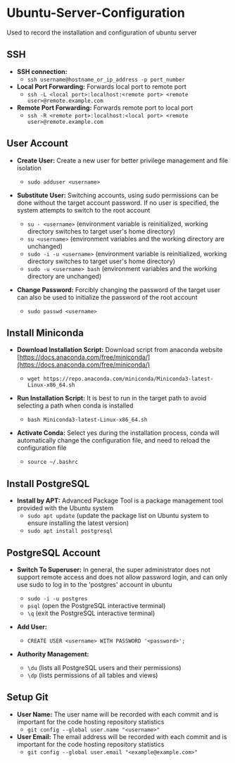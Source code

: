 # Ubuntu-Server-Configuration
Used to record the installation and configuration of ubuntu server

## SSH
* **SSH connection:**
   * `ssh username@hostname_or_ip_address -p port_number`
* **Local Port Forwarding:** Forwards local port to remote port
   * `ssh -L <local port>:localhost:<remote port> <remote user>@remote.example.com`
* **Remote Port Forwarding:** Forwards remote port to local port
   * `ssh -R <remote port>:localhost:<local port> <remote user>@remote.example.com`

## User Account
* **Create User:** Create a new user for better privilege management and file isolation
    * `sudo adduser <username>`

* **Substitute User:** Switching accounts, using sudo permissions can be done without the target account password. If no user is specified, the system attempts to switch to the root account
   * `su - <username>` (environment variable is reinitialized, working directory switches to target user's home directory)
   * `su <username>` (environment variables and the working directory are unchanged)
   * `sudo -i -u <username>` (environment variable is reinitialized, working directory switches to target user's home directory)
   * `sudo -u <username> bash` (environment variables and the working directory are unchanged)

* **Change Password:** Forcibly changing the password of the target user can also be used to initialize the password of the root account
   * `sudo passwd <username>` 

## Install Miniconda
* **Download Installation Script:** Download script from anaconda website [https://docs.anaconda.com/free/miniconda/](https://docs.anaconda.com/free/miniconda/)
    * `wget https://repo.anaconda.com/miniconda/Miniconda3-latest-Linux-x86_64.sh`

* **Run Installation Script:** It is best to run in the target path to avoid selecting a path when conda is installed
    * `bash Miniconda3-latest-Linux-x86_64.sh`

* **Activate Conda:** Select yes during the installation process, conda will automatically change the configuration file, and need to reload the configuration file
    * `source ~/.bashrc`

## Install PostgreSQL
* **Install by APT:** Advanced Package Tool is a package management tool provided with the Ubuntu system
   * `sudo apt update` (update the package list on Ubuntu system to ensure installing the latest version)
   * `sudo apt install postgresql`
 
## PostgreSQL Account
* **Switch To Superuser:** In general, the super administrator does not support remote access and does not allow password login, and can only use sudo to log in to the 'postgres' account in ubuntu
   * `sudo -i -u postgres`
   * `psql` (open the PostgreSQL interactive terminal)
   * `\q` (exit the PostgreSQL interactive terminal)

* **Add User:**
   * `CREATE USER <username> WITH PASSWORD '<password>';`
 
* **Authority Management:**
   * `\du` (lists all PostgreSQL users and their permissions)
   * `\dp` (lists permissions of all tables and views)

## Setup Git
* **User Name:** The user name will be recorded with each commit and is important for the code hosting repository statistics
   * `git config --global user.name "<username>"`
* **User Email:** The email address will be recorded with each commit and is important for the code hosting repository statistics
   * `git config --global user.email "<example@example.com>"`
